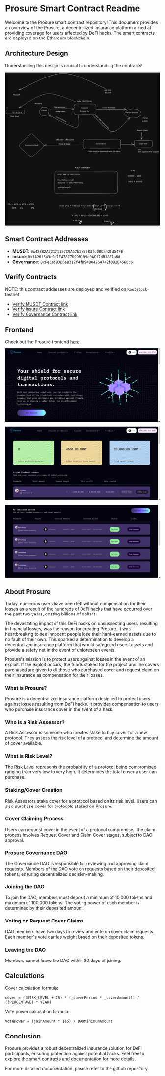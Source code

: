# Prosure Smart Contract Readme

Welcome to the Prosure smart contract repository! This document provides an overview of the Prosure, a decentralized insurance platform aimed at providing coverage for users affected by DeFi hacks. The smart contracts are deployed on the Ethereum blockchain.

## Architecture Design

Understanding this design is crucial to understanding the contracts!

![Prosure Architecture Design](./assests/contract-design.jpg)

## Smart Contract Addresses

- **MUSDT**: `0x428B2A32171157C9A67b5e5283fd00Ca42fd54FE`
- **insure**: `0x1A26f543e0c7E478C7D998109c0ACf7dB1827a6d`
- **Governance**: `0xFeCe593B6eB317f4fD94804264742b092B4566c6`

## Verify Contracts

NOTE: this contract addresses are deployed and verified on `Rootstock` testnet.

- [Verify MUSDT Contract link](https://rootstock-testnet.blockscout.com/address/0x428B2A32171157C9A67b5e5283fd00Ca42fd54FE?tab=write_contract)
- [Verify insure Contract link](https://rootstock-testnet.blockscout.com/address/0x1A26f543e0c7E478C7D998109c0ACf7dB1827a6d?tab=write_contract)
- [Verify Governance Contract link](https://rootstock-testnet.blockscout.com/address/0xFeCe593B6eB317f4fD94804264742b092B4566c6?tab=write_contract)

## Frontend

Check out the Prosure frontend [here](https://prosure-frontend.vercel.app/).

![Frontend Page](./assests/landingPage.jpg)

![Dashboard Page](./assests/dashboard.jpg)

![Insure Page](./assests/InsurePage.jpg)

## About Prosure

Today, numerous users have been left without compensation for their losses as a result of the hundreds of DeFi hacks that have occurred over the past two years, costing billions of dollars.

The devastating impact of this DeFi hacks on unsuspecting users, resulting in financial losses, was the reason for creating Prosure. It was heartbreaking to see innocent people lose their hard-earned assets due to no fault of their own. This sparked a determination to develop a decentralized insurance platform that would safeguard users' assets and provide a safety net in the event of unforeseen events.

Prosure's mission is to protect users against losses in the event of an exploit. If the exploit occurs, the funds staked for the project and the covers purchased are given to all those who purchased cover and request claim on their insurance as compensation for their losses.

### What is Prosure?

Prosure is a decentralized insurance platform designed to protect users against losses resulting from DeFi hacks. It provides compensation to users who purchase insurance cover in the event of a hack.

### Who is a Risk Assessor?

A Risk Assessor is someone who creates stake to buy cover for a new protocol. They assess the risk level of a protocol and determine the amount of cover available.

### What is Risk Level?

The Risk Level represents the probability of a protocol being compromised, ranging from very low to very high. It determines the total cover a user can purchase.

### Staking/Cover Creation

Risk Assessors stake cover for a protocol based on its risk level. Users can also purchase cover for protocols staked on Prosure.

### Cover Claiming Process

Users can request cover in the event of a protocol compromise. The claim process involves Request Cover and Claim Cover stages, subject to DAO approval.

### Prosure Governance DAO

The Governance DAO is responsible for reviewing and approving claim requests. Members of the DAO vote on requests based on their deposited tokens, ensuring decentralized decision-making.

### Joining the DAO

To join the DAO, members must deposit a minimum of 10,000 tokens and maximum of 100,000 tokens. The voting power of each member is determined by their deposited amount.

### Voting on Request Cover Claims

DAO members have two days to review and vote on cover claim requests. Each member's vote carries weight based on their deposited tokens.

### Leaving the DAO

Members cannot leave the DAO within 30 days of joining.

## Calculations

Cover calculation formula:

    cover = ((RISK_LEVEL + 25) * (_coverPeriod * _coverAmount)) / ((PERCENTAGE) * YEAR)

Vote power calculation formula:

    VotePower = (joinAmount * 1e6) / DAOMinimumAmount

## Conclusion

Prosure provides a robust decentralized insurance solution for DeFi participants, ensuring protection against potential hacks. Feel free to explore the smart contracts and documentation for more details.

For more detailed documentation, please refer to the github repository.
